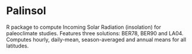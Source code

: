 # Palinsol

R package to compute Incoming Solar Radiation (insolation) for paleoclimate studies.
Features three solutions: BER78, BER90 and LA04. Computes hourly, daily-mean, season-averaged
and annual means for all latitudes.
